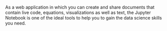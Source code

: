 As a web application in which you can create and share documents that contain live code, equations, visualizations as well as text, the Jupyter Notebook is one of the ideal tools to help you to gain the data science skills you need.
